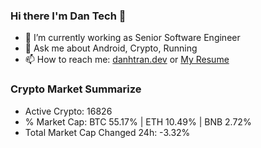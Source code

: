 ### Hi there I'm Dan Tech 👋

- 🔭 I’m currently working as Senior Software Engineer
- 💬 Ask me about Android, Crypto, Running 
- 📫 How to reach me: <a href="https://danhtran.dev" target="_blank">danhtran.dev</a> or <a href="Dan-Resume.pdf" target="_blank">My Resume</a>

### Crypto Market Summarize
- Active Crypto: 16826
- % Market Cap: BTC 55.17% | ETH 10.49% | BNB 2.72%
- Total Market Cap Changed 24h: -3.32%
